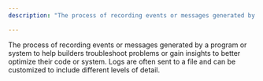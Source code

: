 ```yaml
---
description: "The process of recording events or messages generated by a program or system to help builders troubleshoot problems."

---
```

The process of recording events or messages generated by a program or system to help builders troubleshoot problems or gain insights to better optimize their code or system. Logs are often sent to a file and can be customized to include different levels of detail.
